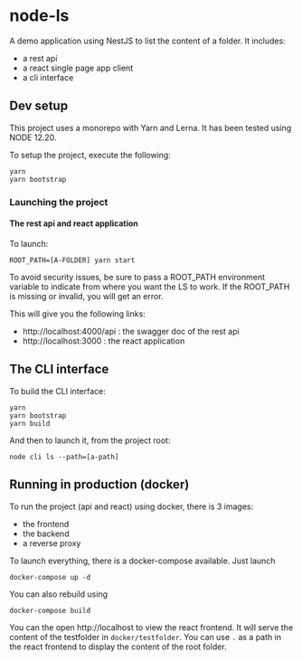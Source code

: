 # node-ls

A demo application using NestJS to list the content of a folder. It includes:
* a rest api
* a react single page app client
* a cli interface

## Dev setup
This project uses a monorepo with Yarn and Lerna. It has been tested using NODE 12.20.

To setup the project, execute the following:
```
yarn
yarn bootstrap
```

### Launching the project
#### The rest api and react application

To launch:
```
ROOT_PATH=[A-FOLDER] yarn start
```

To avoid security issues, be sure to pass a ROOT_PATH environment variable to indicate from where you want the LS
to work. If the ROOT_PATH is missing or invalid, you will get an error.

This will give you the following links:
* http://localhost:4000/api : the swagger doc of the rest api
* http://localhost:3000 : the react application

## The CLI interface

To build the CLI interface:
```
yarn
yarn bootstrap
yarn build
```

And then to launch it, from the project root:
```
node cli ls --path=[a-path]
```

## Running in production (docker)

To run the project (api and react) using docker, there is 3 images:

* the frontend
* the backend
* a reverse proxy

To launch everything, there is a docker-compose available. Just launch
```
docker-compose up -d
```

You can also rebuild using
```
docker-compose build
```

You can the open http://localhost to view the react frontend. It will serve the content of the testfolder in `docker/testfolder`. 
You can use `.` as a path in the react frontend to display the content of the root folder.